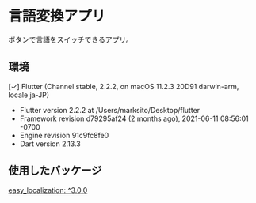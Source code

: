 # 言語変換アプリ

ボタンで言語をスイッチできるアプリ。

## 環境

[✓] Flutter (Channel stable, 2.2.2, on macOS 11.2.3 20D91 darwin-arm, locale ja-JP)  
- Flutter version 2.2.2 at /Users/marksito/Desktop/flutter
- Framework revision d79295af24 (2 months ago), 2021-06-11 08:56:01 -0700
- Engine revision 91c9fc8fe0
- Dart version 2.13.3

## 使用したパッケージ
[easy_localization: ^3.0.0](https://pub.dev/packages/easy_localization)



